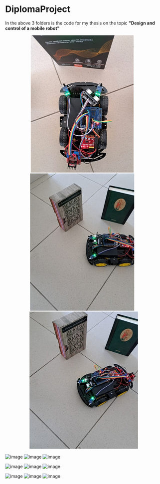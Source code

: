 # DiplomaProject

In the above 3 folders is the code for my thesis on the topic **"Design and control of a mobile robot"**

<p align="center">
  <img src="images/Picture1.jpg" style="height: 440px; margin-right: 10px;">
  <img src="images/Picture2.jpg" style="height: 440px; margin-right: 10px;">
  <img src="images/Picture3.jpg" style="height: 440px;">
</p>



![image](https://github.com/user-attachments/assets/8999f914-cb3d-4f68-bca2-20ae10c6b251) ![image](https://github.com/user-attachments/assets/2f101850-ea25-4a3a-9831-288edc417284) ![image](https://github.com/user-attachments/assets/da19a6e0-cf41-402c-9521-0368de9d999e)



![image](https://github.com/user-attachments/assets/a6057877-e670-4d46-8c7c-6e3e23ff30f7) ![image](https://github.com/user-attachments/assets/1784c9b8-01b1-4c08-8f22-1892b5f08bc5) ![image](https://github.com/user-attachments/assets/d5ab2fcc-c092-4c5e-87f0-6a87ad18fab3)


![image](https://github.com/user-attachments/assets/5193295b-f5fe-45ed-8d6c-17e0f3303cd5)  ![image](https://github.com/user-attachments/assets/c4329c5f-395f-4b50-bf7a-09442e6b784f) ![image](https://github.com/user-attachments/assets/0141a5a0-db13-451d-9aa3-419f7a200a56)
